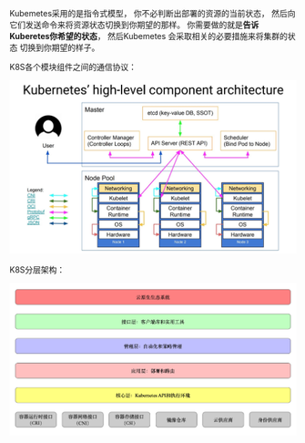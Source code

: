 Kubemetes采用的是指令式模型， 你不必判断出部署的资源的当前状态， 然后向它们发送命令来将资源状态切换到你期望的那样。 你需要做的就是**告诉 Kuberetes你希望的状态**， 然后Kubemetes 会采取相关的必要措施来将集群的状态 切换到你期望的样子。



K8S各个模块组件之间的通信协议：

<img src="../picture\kubernetes-high-level-component-archtecture.jpg" alt="Kuberentes 架构（图片来自于网络）" style="zoom: 50%;" />





K8S分层架构：

<img src="..\picture\006tNc79ly1fzniqvmi51j31gq0s0q5u.jpg" alt="Kubernetes 分层架构示意图" style="zoom: 50%;" />







